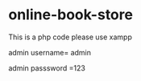 # online-book-store


This is a php code please use xampp



admin username= admin




admin passsword =123

